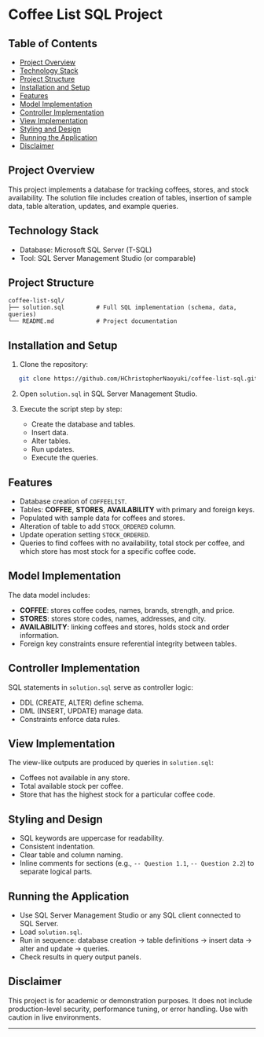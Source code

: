 # Coffee List SQL Project

## Table of Contents
- [Project Overview](#project-overview)  
- [Technology Stack](#technology-stack)  
- [Project Structure](#project-structure)  
- [Installation and Setup](#installation-and-setup)  
- [Features](#features)  
- [Model Implementation](#model-implementation)  
- [Controller Implementation](#controller-implementation)  
- [View Implementation](#view-implementation)  
- [Styling and Design](#styling-and-design)  
- [Running the Application](#running-the-application)  
- [Disclaimer](#disclaimer)  

## Project Overview
This project implements a database for tracking coffees, 
stores, and stock availability. The solution file includes 
creation of tables, insertion of sample data, table alteration, 
updates, and example queries.

## Technology Stack
- Database: Microsoft SQL Server (T-SQL)  
- Tool: SQL Server Management Studio (or comparable)  

## Project Structure
```
coffee-list-sql/
├── solution.sql         # Full SQL implementation (schema, data, queries)
└── README.md            # Project documentation
````

## Installation and Setup
1. Clone the repository:  
```bash
   git clone https://github.com/HChristopherNaoyuki/coffee-list-sql.git
```

2. Open `solution.sql` in SQL Server Management Studio.
3. Execute the script step by step:

   * Create the database and tables.
   * Insert data.
   * Alter tables.
   * Run updates.
   * Execute the queries.

## Features

* Database creation of `COFFEELIST`.
* Tables: **COFFEE**, **STORES**, **AVAILABILITY** with primary and foreign keys.
* Populated with sample data for coffees and stores.
* Alteration of table to add `STOCK_ORDERED` column.
* Update operation setting `STOCK_ORDERED`.
* Queries to find coffees with no availability, total stock per coffee, and which store has most stock for a specific coffee code.

## Model Implementation

The data model includes:

* **COFFEE**: stores coffee codes, names, brands, strength, and price.
* **STORES**: stores store codes, names, addresses, and city.
* **AVAILABILITY**: linking coffees and stores, holds stock and order information.
* Foreign key constraints ensure referential integrity between tables.

## Controller Implementation

SQL statements in `solution.sql` serve as controller logic:

* DDL (CREATE, ALTER) define schema.
* DML (INSERT, UPDATE) manage data.
* Constraints enforce data rules.

## View Implementation

The view-like outputs are produced by queries in `solution.sql`:

* Coffees not available in any store.
* Total available stock per coffee.
* Store that has the highest stock for a particular coffee code.

## Styling and Design

* SQL keywords are uppercase for readability.
* Consistent indentation.
* Clear table and column naming.
* Inline comments for sections (e.g., `-- Question 1.1`, `-- Question 2.2`) to separate logical parts.

## Running the Application

* Use SQL Server Management Studio or any SQL client connected to SQL Server.
* Load `solution.sql`.
* Run in sequence: database creation → table definitions → insert data → alter and update → queries.
* Check results in query output panels.

## Disclaimer

This project is for academic or demonstration purposes. 
It does not include production-level security, performance 
tuning, or error handling. Use with caution in live environments.

---
